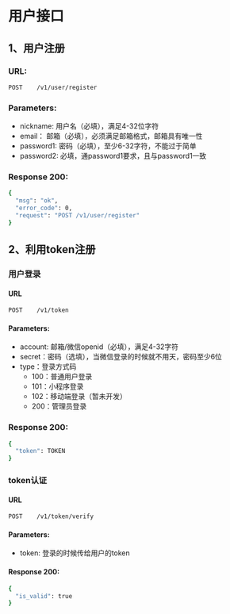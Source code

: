 # 用户接口

## 1、用户注册

### URL:
```bash
POST    /v1/user/register
```

### Parameters:
* nickname: 用户名（必填），满足4-32位字符
* email： 邮箱（必填），必须满足邮箱格式，邮箱具有唯一性
* password1: 密码（必填），至少6-32字符，不能过于简单
* password2: 必填，通password1要求，且与password1一致

### Response 200:
```bash
{
  "msg": "ok",
  "error_code": 0,
  "request": "POST /v1/user/register"
}
```


## 2、利用token注册

### 用户登录

#### URL
```bash
POST    /v1/token
```

#### Parameters:
* account: 邮箱/微信openid（必填），满足4-32字符
* secret：密码（选填），当微信登录的时候就不用天，密码至少6位
* type：登录方式码
   - 100：普通用户登录
   - 101：小程序登录
   - 102：移动端登录（暂未开发）
   - 200：管理员登录


### Response 200:
```bash
{
  "token": TOKEN
}
```

### token认证

#### URL 
```bash
POST    /v1/token/verify
```

#### Parameters:
* token: 登录的时候传给用户的token

#### Response 200:
```bash
{
  "is_valid": true
}
```
